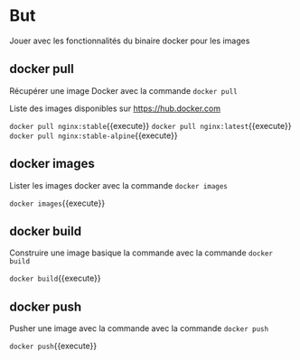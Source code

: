 # But

Jouer avec les fonctionnalités du binaire docker pour les images

## docker pull

Récupérer une image Docker avec la commande `docker pull`

Liste des images disponibles sur https://hub.docker.com

`docker pull nginx:stable`{{execute}}
`docker pull nginx:latest`{{execute}}
`docker pull nginx:stable-alpine`{{execute}}

## docker images

Lister les images docker avec la commande `docker images`

`docker images`{{execute}}

## docker build

Construire une image basique la commande avec la commande  `docker build`

`docker build`{{execute}}

## docker push

Pusher une image avec la commande avec la commande  `docker push` 

`docker push`{{execute}}
